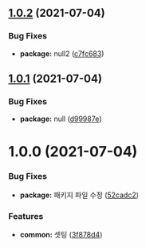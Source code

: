 ## [1.0.2](https://github.com/julong1988/jnpkg/compare/v1.0.1...v1.0.2) (2021-07-04)


### Bug Fixes

* **package:** null2 ([c7fc683](https://github.com/julong1988/jnpkg/commit/c7fc68312573fa0d004f16a29d2e3abba516f6e0))

## [1.0.1](https://github.com/julong1988/jnpkg/compare/v1.0.0...v1.0.1) (2021-07-04)


### Bug Fixes

* **package:** null ([d99987e](https://github.com/julong1988/jnpkg/commit/d99987eafce58eafaabd2982724f9fad547bbede))

# 1.0.0 (2021-07-04)


### Bug Fixes

* **package:** 패키지 파일 수정 ([52cadc2](https://github.com/julong1988/jnpkg/commit/52cadc20ee3c64df493d1ee1d17cd002aa5d4d9e))


### Features

* **common:** 셋팅 ([3f878d4](https://github.com/julong1988/jnpkg/commit/3f878d4b2ca1a582ffc6240ad1f07a8e4fdb318b))
